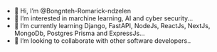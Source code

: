 - 👋 Hi, I’m @Bongnteh-Romarick-ndzelen
- 👀 I’m interested in marchine learning, AI and cyber security...
- 🌱 I’m currently learning Django, FastAPI, NodeJs, ReactJs, NextJs, MongoDb, Postgres Prisma and ExpressJs...
- 💞️ I’m looking to collaborate with other software developers..



